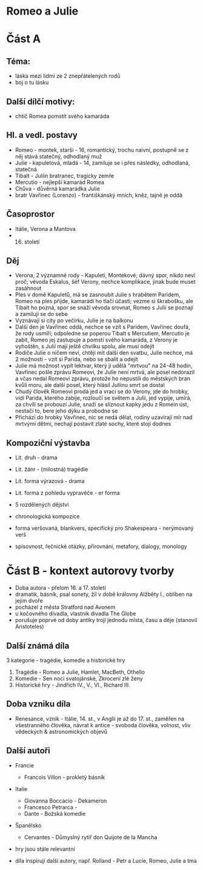 # Romeo a Julie

# Část A

## Téma:
- láska mezi lidmi ze 2 znepřátelených rodů
- boj o tu lásku

## Další dílčí motivy:
- chtíč Romea pomstít svého kamaráda

## Hl. a vedl. postavy
- Romeo - montek, starší - 16, romantický, trochu naivní, postupně se z něj stává statečný, odhodlaný muž
- Julie - kapuletová, mladá - 14, zamiluje se i přes následky, odhodlaná, statečná
- Tibalt - Juliin bratranec, tragicky zemře
- Mercutio - nejlepší kamarád Romea
- Chůva - důvěrná kamarádka Julie
- bratr Vavřinec (Lorenzo) - františkánský mnich, kněz, tajně je oddá

## Časoprostor
- Itálie, Verona a Mantova
- 16. století

## Děj
- Verona, 2 významné rody - Kapuleti, Montekové; dávný spor, nikdo neví proč; vévoda Eskalus, šéf Verony, nechce komplikace, jinak bude muset zasáhnout
- Ples v domě Kapuletů, má se zasnoubit Julie s hrabětem Paridem, Romeo na ples příjde, kamarádi ho tlačí účasti; vezme si škrabošku, ale Tibalt ho pozná, spor se snaží vévoda srovnat,
	Romeo s Julií se poznají a zamilují se do sebe
- Vyznávají si city po večírku, Julie je na balkonu
- Další den je Vavřinec oddá, nechce se vzít s Paridem, Vavřinec doufá, že rody usmíří; odpoledne se poperou Tibalt s Mercutiem, Mercutio je zabit,
	Romeo jej zastupuje a pomstí svého kamaráda, z Verony je vyhoštěn, s Julií mají ještě chvilku spolu, ale musí odejít
- Rodiče Julie o ničem neví, chtějí mít další den svatbu, Julie nechce, má 2 možnosti - vzít si Parida, nebo se sbalit a odejít
- Julie má možnost vypít lektvar, který ji udělá "mrtvou" na 24-48 hodin, Vavřinec pošle zprávu Romeovi, že Julie není mrtvá, ale posel nedorazil a včas nedal Romeovi zprávu,
	protože ho nepustili do městských bran kvůli moru, ale další posel, který hlásil Juliinu smrt se dostal
- Chudý člověk Romeovi prodá jed a vrací se do Verony, jde do hrobky, vidí Parida, kterého zabije, rozloučí se světem a Julii, jed vypije, umírá, za chvíli se probouzí Julie,
	snaží se slíznout kapky jedu z Romein úst, nestačí to, bere jeho dýku a probodne se
- Přichází do hrobky Vavřinec, nic se nedá dělat, rodiny uzavírají mír nad mrtvými dětmi, nechají postavit zlaté sochy, které stojí dodnes

## Kompoziční výstavba
- Lit. druh - drama
- Lit. žánr - (milostná) tragédie
- Lit. forma výrazová - drama
- Lit. forma z pohledu vypravěče - er forma

- 5 rozdělených dějství
- chronologická kompozice
- forma veršovaná, blankvers, specifický pro Shakespeara - nerýmovaný verš
- spisovnost, řečnické otázky, přirovnání, metafory, dialogy, monology

# Část B - kontext autorovy tvorby

- Doba autora - přelom 16. a 17. století
- dramatik, básník, psal sonety, žil v době královny Alžběty I., oblíben na jejím dvoře
- pocházel z města Stratford nad Avonem
- u kočovného divadla, vlastník divadla The Globe
- porušuje poprvé od doby antiky trojí jednodu místa, času a děje (stanovil Aristoteles)

## Další známá díla
3 kategorie - tragédie, komedie a historické hry
1) Tragédie - Romeo a Julie, Hamlet, MacBeth, Othello
2) Komedie - Sen noci svatojánské, Zkrocení zlé ženy
3) Historické hry - Jindřich IV., V., VI., Richard III.

## Doba vzniku díla
- Renesance, vznik - Itálie, 14. st., v Anglii je až do 17. st., zaměřen na všestranného člověka,
	návrat k antice - svoboda člověka, volnost, vliv vědeckých & astronomických objevů

## Další autoři
- Francie 
	- Francois Villon 	- prokletý básník
- Italie   
	- Giovanna Boccacio 	- Dekameron
	- Francesco Petrarca 	- 
	- Dante 			- Božská komedie
- Španělsko 
	- Cervantes 	- Důmyslný rytíř don Quijote de la Mancha


- hry jsou stále relevantní
- díla inspirují další autory, např. Rolland - Petr a Lucie, Romeo, Julie a tma